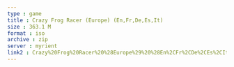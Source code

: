 ```yaml
---
type : game
title : Crazy Frog Racer (Europe) (En,Fr,De,Es,It)
size : 363.1 M
format : iso
archive : zip
server : myrient
link2 : Crazy%20Frog%20Racer%20%28Europe%29%20%28En%2CFr%2CDe%2CEs%2CIt%29
---
```

